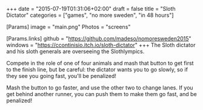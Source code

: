 +++
date = "2015-07-19T01:31:06+02:00"
draft = false
title = "Sloth Dictator"
categories = ["games", "no more sweden", "in 48 hours"]

[Params]
image = "main.png"
Photos = "screens"

[Params.links]
github = "https://github.com/madeso/nomoresweden2015"
windows = "https://ccontinisio.itch.io/sloth-dictator"
+++
The Sloth dictator and his sloth generals are overseeing the Slothlympics.

Compete in the role of one of four animals and mash that button to get first to the finish line, but be careful: the dictator wants you to go slowly, so if they see you going fast, you'll be penalized!

Mash the button to go faster, and use the other two to change lanes. If you get behind another runner, you can push them to make them go fast, and be penalized!
